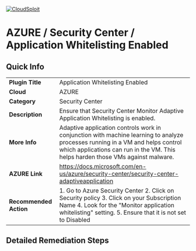[![CloudSploit](https://cloudsploit.com/img/logo-new-big-text-100.png "CloudSploit")](https://cloudsploit.com)

# AZURE / Security Center / Application Whitelisting Enabled

## Quick Info

| | |
|-|-|
| **Plugin Title** | Application Whitelisting Enabled |
| **Cloud** | AZURE |
| **Category** | Security Center |
| **Description** | Ensure that Security Center Monitor Adaptive Application Whitelisting is enabled. |
| **More Info** | Adaptive application controls work in conjunction with machine learning to analyze processes running in a VM and helps control which applications can run in the VM. This helps harden those VMs against malware. |
| **AZURE Link** | https://docs.microsoft.com/en-us/azure/security-center/security-center-adaptiveapplication |
| **Recommended Action** | 1. Go to Azure Security Center 2. Click on Security policy 3. Click on your Subscription Name 4. Look for the "Monitor application whitelisting" setting. 5. Ensure that it is not set to Disabled |

## Detailed Remediation Steps

